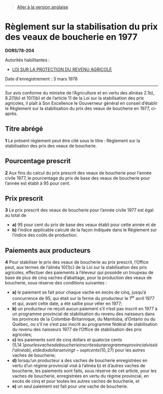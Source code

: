> [Aller à la version anglaise](/en/Regulations/Statutory%20Orders%20and%20Regulations/78/204.md)

# Règlement sur la stabilisation du prix des veaux de boucherie en 1977

**DORS/78-204**

Autorités habilitantes : 
- [LOI SUR LA PROTECTION DU REVENU AGRICOLE](/fr/Lois/Lois%20du%20Canada/1991/ch.%2022.md)

Date d'enregistrement : 3 mars 1978

----------

Sur avis conforme du ministre de l’Agriculture et en vertu des alinéas 2.1b), 8.2(1)b) et 10(1)b) et de l’article 11 de la Loi sur la stabilisation des prix agricoles, il plaît à Son Excellence le Gouverneur général en conseil d’établir le Règlement sur la stabilisation du prix des veaux de boucherie en 1977, ci-après.




## Titre abrégé


**1** Le présent règlement peut être cité sous le titre : Règlement sur la stabilisation des prix des veaux de boucherie.




## Pourcentage prescrit


**2** Aux fins du calcul du prix prescrit des veaux de boucherie pour l’année civile 1977, le pourcentage du prix de base des veaux de boucherie pour l’année est établi à 95 pour cent.




## Prix prescrit


**3** Le prix prescrit des veaux de boucherie pour l’année civile 1977 est égal au total de
- **a)** 95 pour cent du prix de base des veaux établi pour cette année et de
- **b)** l’indice applicable calculé de la façon indiquée dans le Règlement sur l’indice des coûts de production.




## Paiements aux producteurs


**4** Pour stabiliser le prix des veaux de boucherie au prix prescrit, l’Office peut, aux termes de l’alinéa 10(1)c) de la Loi sur la stabilisation des prix agricoles, effectuer des paiements à l’éleveur qui possède un troupeau de base de plus de cinq vaches d’abattage, pour la production des veaux de boucherie, sous réserve des conditions suivantes :
- **a)** le paiement se fait pour chaque vache en excès de cinq, jusqu’à concurrence de 95, qui était sur la ferme du producteur le 1<sup>er</sup> avril 1977 et qui, avant cette date, a été saillie pour vêler en 1977;
- **b)** un producteur ne reçoit aucun paiement s’il n’est pas inscrit en 1977 à un programme provincial de stabilisation du revenu des naisseurs dans les provinces de la Colombie-Britannique, du Manitoba, d’Ontario ou du Québec, ou s’il ne s’est pas inscrit au programme fédéral de stabilisation du revenu des naisseurs 1977 de l’Office de stabilisation des prix agricoles;
- **c)** les paiements sont de cinq dollars et quatorze cents (5,14 $) pour les vaches de boucherie inscrites à un programme provincial visé à l’alinéa b), et de dix dollars et vingt-sept cents (10,27 $) pour les autres vaches de boucherie;
- **d)** lorsqu’un producteur a des vaches de boucherie enregistrées en vertu d’un régime provincial visé à l’alinéa b) et d’autres vaches de boucherie, les paiements sont faits, sous réserve de cet article, pour les vaches de boucherie, enregistrées en vertu du régime provincial, en excès de cinq et pour toutes les autres vaches de boucherie, et
- **e)** un seul paiement est fait pour une vache de boucherie.


